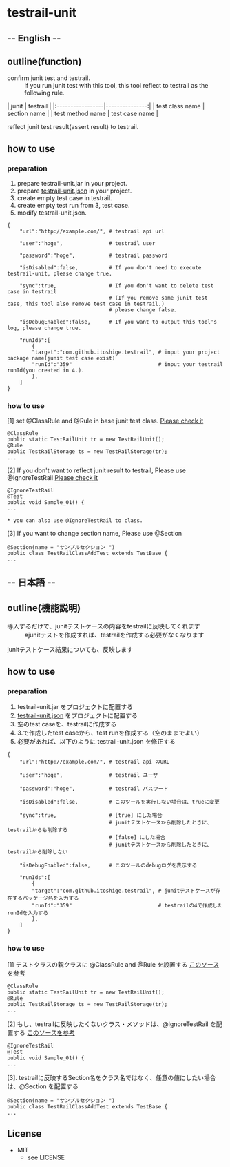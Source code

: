 # testrail-unit
## -- English --
## outline(function)
<dl>
  <dt>confirm junit test and testrail.</dt>
  <dd>If you run junit test with this tool, this tool reflect to testrail as the following rule.</dd>
</dl>
| junit            | testrail       |
|:-----------------|---------------:|
| test class name  | section name   |
| test method name | test case name |

<dl>
  <dt>reflect junit test result(assert result) to testrail.</dt>
</dl>

## how to use
### preparation
1. prepare testrail-unit.jar in your project.
2. prepare [testrail-unit.json](https://github.com/itoshige/testrail-unit/blob/develop/src/test/resources/testrail-unit.json) in your project.
3. create empty test case in testrail.
4. create empty test run from 3, test case.
5. modify testrail-unit.json.
```
{
    "url":"http://example.com/", # testrail api url

    "user":"hoge",               # testrail user

    "password":"hoge",           # testrail password

    "isDisabled":false,          # If you don't need to execute testrail-unit, please change true.

    "sync":true,                 # If you don't want to delete test case in testrail
                                 # (If you remove same junit test case, this tool also remove test case in testrail.)
                                 # please change false.

    "isDebugEnabled":false,      # If you want to output this tool's log, please change true.

    "runIds":[
        {
        "target":"com.github.itoshige.testrail", # input your project package name(junit test case exist)
        "runId":"359"                            # input your testrail runId(you created in 4.).
        },
    ]
}
```

### how to use
[1] set @ClassRule and @Rule in base junit test class.
[Please check it](https://github.com/itoshige/testrail-unit/blob/develop/src/test/java/com/github/itoshige/testrail/TestBase.java)
```
@ClassRule
public static TestRailUnit tr = new TestRailUnit();
@Rule
public TestRailStorage ts = new TestRailStorage(tr);
...
```
[2] If you don't want to reflect junit result to testrail, Please use @IgnoreTestRail
[Please check it](https://github.com/itoshige/testrail-unit/blob/develop/src/test/java/com/github/itoshige/testrail/rules/TestRailClassAddTest.java)
```
@IgnoreTestRail
@Test
public void Sample_01() {
...

* you can also use @IgnoreTestRail to class.
```

[3] If you want to change section name, Please use @Section
```
@Section(name = "サンプルセクション ")
public class TestRailClassAddTest extends TestBase {
...
```

## -- 日本語 --
## outline(機能説明)
<dl>
  <dt>導入するだけで、junitテストケースの内容をtestrailに反映してくれます</dt>
  <dd>※junitテストを作成すれば、testrailを作成する必要がなくなります</dd>
</dl>

<dl>
  <dt>junitテストケース結果についても、反映します</dt>
</dl>

## how to use
### preparation
1. testrail-unit.jar をプロジェクトに配置する
2. [testrail-unit.json](https://github.com/itoshige/testrail-unit/blob/develop/src/test/resources/testrail-unit.json) をプロジェクトに配置する
3. 空のtest caseを、testrailに作成する
4. 3.で作成したtest caseから、test runを作成する（空のままでよい）
5. 必要があれば、以下のように testrail-unit.json を修正する
```
{
    "url":"http://example.com/", # testrail api のURL

    "user":"hoge",               # testrail ユーザ

    "password":"hoge",           # testrail パスワード

    "isDisabled":false,          # このツールを実行しない場合は、trueに変更

    "sync":true,                 # [true] にした場合
                                 # junitテストケースから削除したときに、testrailからも削除する
                                 # [false] にした場合
                                 # junitテストケースから削除したときに、testrailから削除しない

    "isDebugEnabled":false,      # このツールのdebugログを表示する

    "runIds":[
        {
        "target":"com.github.itoshige.testrail", # junitテストケースが存在するパッケージ名を入力する
        "runId":"359"                            # testrailの4で作成したrunIdを入力する
        },
    ]
}
```

### how to use
[1] テストクラスの親クラスに @ClassRule and @Rule を設置する
[このソースを参考](https://github.com/itoshige/testrail-unit/blob/develop/src/test/java/com/github/itoshige/testrail/TestBase.java)
```
@ClassRule
public static TestRailUnit tr = new TestRailUnit();
@Rule
public TestRailStorage ts = new TestRailStorage(tr);
...
```
[2] もし、testrailに反映したくないクラス・メソッドは、@IgnoreTestRail を配置する
[このソースを参考](https://github.com/itoshige/testrail-unit/blob/develop/src/test/java/com/github/itoshige/testrail/rules/TestRailClassAddTest.java)
```
@IgnoreTestRail
@Test
public void Sample_01() {
...

```
[3]. testrailに反映するSection名をクラス名ではなく、任意の値にしたい場合は、@Section を配置する
```
@Section(name = "サンプルセクション ")
public class TestRailClassAddTest extends TestBase {
...
```

## License
* MIT  
    * see LICENSE